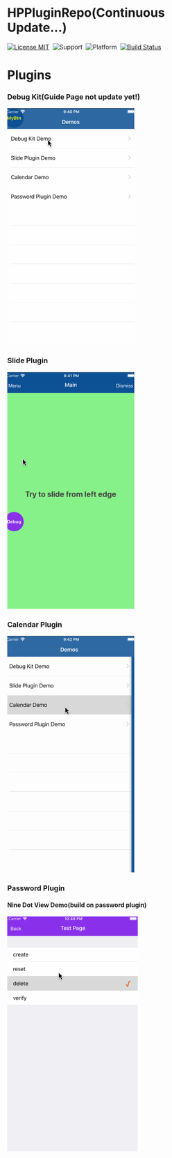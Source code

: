 HPPluginRepo(Continuous Update...)
==============
[![License MIT](https://img.shields.io/badge/license-MIT-green.svg?style=flat)](https://github.com/shuangyu/HPPluginRepo/blob/master/The%20MIT%20License%20(MIT))&nbsp;
![Support](https://img.shields.io/badge/language-swift-orange.svg)&nbsp;
![Platform](https://img.shields.io/badge/platform-ios-lightgrey.svg)&nbsp;
[![Build Status](https://api.travis-ci.org/shuangyu/HPPluginRepo.svg?branch=master)](https://travis-ci.org/shuangyu/HPPluginRepo)

Plugins
==============

### Debug Kit(Guide Page not update yet!)
![alt tag](https://github.com/shuangyu/HPPluginRepo/blob/master/debugKitDemo.gif)

### Slide Plugin
![alt tag](https://github.com/shuangyu/HPPluginRepo/blob/master/slidePluginDemo.gif)

### Calendar Plugin
![alt tag](https://github.com/shuangyu/HPPluginRepo/blob/master/calendarDemo.gif)

### Password Plugin
#### Nine Dot View Demo(build on password plugin)
![alt tag](https://github.com/shuangyu/HPPluginRepo/blob/master/NineDotViewDemo.gif)
